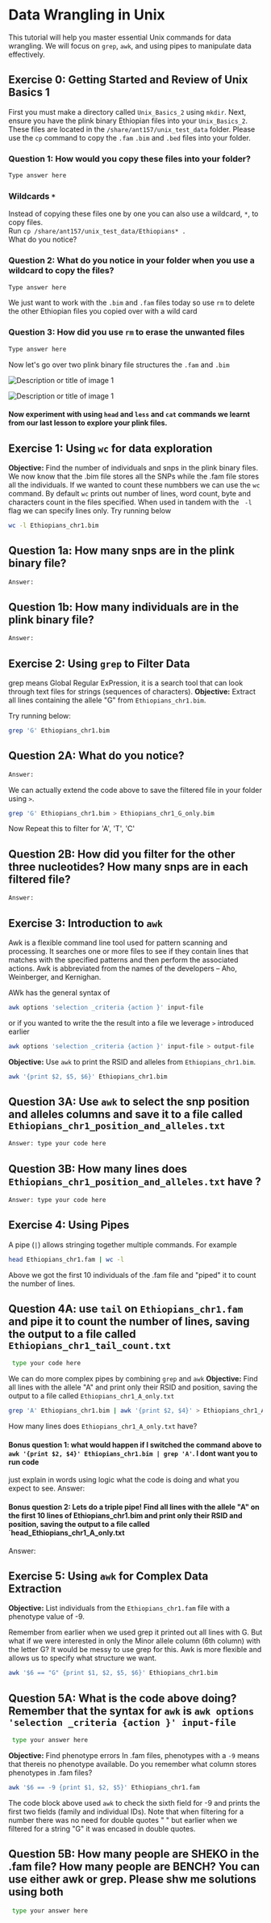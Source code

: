  
# Data Wrangling in Unix

This tutorial will help you master essential Unix commands for data wrangling. We will focus on `grep`, `awk`, and using pipes to manipulate data effectively. 

## Exercise 0: Getting Started and Review of Unix Basics 1

First you must make a directory called `Unix_Basics_2` using `mkdir`. Next, ensure you have the plink binary Ethiopian files into your `Unix_Basics_2`.  These files are located
in the `/share/ant157/unix_test_data` folder. Please use the `cp` command to copy the `.fam` `.bim` and `.bed` files into your folder. 

### Question 1: How would you copy these files into your folder?
```bash
Type answer here
```

### Wildcards `*`

Instead of copying these files one by one you can also use a wildcard, `*`, to copy files.  
Run `cp /share/ant157/unix_test_data/Ethiopians* .`  
What do you notice? 

### Question 2: What do you notice in your folder when you use a wildcard to copy the files? 
```bash
Type answer here
```

We just want to work with the `.bim` and `.fam` files today so use `rm` to delete the other Ethiopian files you copied over with a wild card

### Question 3: How did you use `rm` to erase the unwanted files
```bash
Type answer here
```
Now let's go over two plink binary file structures the `.fam` and `.bim` 

![Description or title of image 1](bim_file.png)


![Description or title of image 1](fam_file.png)

#### Now experiment with using `head` and  `less` and `cat` commands we learnt from our last lesson to explore your plink files. 

## Exercise 1: Using `wc` for data exploration

**Objective:** Find the number of individuals and snps in the plink binary files.
We now know that the .bim file stores all the SNPs while the .fam file stores all the individuals. If we wanted to count these numbbers we can use the `wc` command. By default `wc` prints out number of lines, word count, byte and characters count in the files specified. When used in tandem with the ` -l` flag we can specify lines only. Try running below

```bash
wc -l Ethiopians_chr1.bim
```
## Question 1a: How many snps are in the plink binary file?

```bash
Answer:
```
## Question 1b: How many individuals are in the plink binary file?

```bash
Answer: 
```

## Exercise 2: Using `grep` to Filter Data

grep means Global Regular ExPression, it is a search tool that can look through text files for strings (sequences of characters).
**Objective:** Extract all lines containing the allele "G" from `Ethiopians_chr1.bim`.

Try running below:

```bash
grep 'G' Ethiopians_chr1.bim
```
## Question 2A: What do you notice?
```bash
Answer: 
```
We can actually extend the code above to save the filtered file in your folder using `>`. 

```bash
grep 'G' Ethiopians_chr1.bim > Ethiopians_chr1_G_only.bim
```
Now Repeat this to filter for 'A', 'T', 'C'

## Question 2B: How did you filter for the other three nucleotides? How many snps are in each filtered file?
```bash
Answer: 
```

## Exercise 3: Introduction to `awk`
Awk is a flexible command line tool used for pattern scanning and processing. It searches one or more files to see if they contain lines that matches with the specified patterns and then perform the associated actions. Awk is abbreviated from the names of the developers – Aho, Weinberger, and Kernighan. 

AWk has the general syntax of

```bash
awk options 'selection _criteria {action }' input-file 
```
or if you wanted to write the the result into a file we leverage `>` introduced earlier

```bash
awk options 'selection _criteria {action }' input-file > output-file
```

**Objective:** Use `awk` to print the RSID and alleles from `Ethiopians_chr1.bim`.

```bash
awk '{print $2, $5, $6}' Ethiopians_chr1.bim
```
## Question 3A: Use `awk` to select the snp position and alleles columns and save it to a file called `Ethiopians_chr1_position_and_alleles.txt`

```bash
Answer: type your code here
```
## Question 3B: How many lines does `Ethiopians_chr1_position_and_alleles.txt` have ?

```bash
Answer: type your code here
```
## Exercise 4:  Using Pipes
A pipe (`|`) allows stringing together multiple commands. For example

```bash
head Ethiopians_chr1.fam | wc -l
```
Above we got the first 10 individuals of the .fam file and "piped" it to count the number of lines.

## Question 4A: use `tail` on `Ethiopians_chr1.fam` and pipe it to count the number of lines, saving the output to a file called `Ethiopians_chr1_tail_count.txt`

```bash
 type your code here
```
We can do more complex pipes by combining `grep` and `awk` 
**Objective:** Find all lines with the allele "A" and print only their RSID and position, saving the output to a file called `Ethiopians_chr1_A_only.txt`

```bash
grep 'A' Ethiopians_chr1.bim | awk '{print $2, $4}' > Ethiopians_chr1_A_only.txt
```

How many lines does `Ethiopians_chr1_A_only.txt` have?

#### Bonus question 1: what would happen if I switched the command above to `awk '{print $2, $4}' Ethiopians_chr1.bim | grep 'A'`. I dont want you to run code  
just explain in words using logic what the code is doing and what you expect to see.
Answer:

#### Bonus question 2: Lets do a triple pipe! Find all lines with the allele "A" on the first 10 lines of Ethiopians_chr1.bim  and print only their RSID and position, saving the output to a file called `head_Ethiopians_chr1_A_only.txt
Answer:

## Exercise 5: Using `awk` for Complex Data Extraction

**Objective:** List individuals from the `Ethiopians_chr1.fam` file with a phenotype value of -9.

Remember from earlier when we used grep it printed out all lines with G. But what if we were interested in only the Minor allele column (6th column) with the letter G? It would be messy to use grep for this. Awk is more flexible and allows us to specify what structure we want.

```bash
awk '$6 == "G" {print $1, $2, $5, $6}' Ethiopians_chr1.bim
```
## Question 5A: What is the code above doing? Remember that the syntax for `awk` is `awk options 'selection _criteria {action }' input-file`

```bash
 type your answer here
```
**Objective:** Find phenotype errors 
In .fam files, phenotypes with a `-9` means that thereis no phenotype available. Do you remember what column stores phenotypes in .fam files? 

```bash
awk '$6 == -9 {print $1, $2, $5}' Ethiopians_chr1.fam
```
The code block above used `awk` to check the sixth field for -9 and prints the first two fields (family and individual IDs). 
Note that when filtering for a number there was no need for double quotes " " but earlier when we filtered for a string "G" it was encased in double quotes.

## Question 5B: How many people are SHEKO in the .fam file? How many people are BENCH? You can use either awk or grep. Please shw me solutions using both

```bash
 type your answer here
```


 
